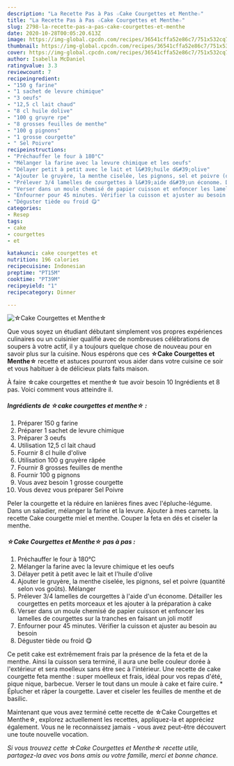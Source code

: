 ```yaml
---
description: "La Recette Pas à Pas ☆Cake Courgettes et Menthe☆"
title: "La Recette Pas à Pas ☆Cake Courgettes et Menthe☆"
slug: 2798-la-recette-pas-a-pas-cake-courgettes-et-menthe
date: 2020-10-28T00:05:20.613Z
image: https://img-global.cpcdn.com/recipes/36541cffa52e86c7/751x532cq70/☆cake-courgettes-et-menthe☆-photo-principale-de-la-recette.jpg
thumbnail: https://img-global.cpcdn.com/recipes/36541cffa52e86c7/751x532cq70/☆cake-courgettes-et-menthe☆-photo-principale-de-la-recette.jpg
cover: https://img-global.cpcdn.com/recipes/36541cffa52e86c7/751x532cq70/☆cake-courgettes-et-menthe☆-photo-principale-de-la-recette.jpg
author: Isabella McDaniel
ratingvalue: 3.3
reviewcount: 7
recipeingredient:
- "150 g farine"
- "1 sachet de levure chimique"
- "3 oeufs"
- "12,5 cl lait chaud"
- "8 cl huile dolive"
- "100 g gruyre rpe"
- "8 grosses feuilles de menthe"
- "100 g pignons"
- "1 grosse courgette"
- " Sel Poivre"
recipeinstructions:
- "Préchauffer le four à 180°C"
- "Mélanger la farine avec la levure chimique et les oeufs"
- "Délayer petit à petit avec le lait et l&#39;huile d&#39;olive"
- "Ajouter le gruyère, la menthe ciselée, les pignons, sel et poivre (quantité selon vos goûts). Mélanger"
- "Prélever 3/4 lamelles de courgettes à l&#39;aide d&#39;un économe. Détailler les courgettes en petits morceaux et les ajouter à la préparation à cake"
- "Verser dans un moule chemisé de papier cuisson et enfoncer les lamelles de courgettes sur la tranches en faisant un joli motif"
- "Enfourner pour 45 minutes. Vérifier la cuisson et ajuster au besoin au besoin"
- "Déguster tiède ou froid 😋"
categories:
- Resep
tags:
- cake
- courgettes
- et

katakunci: cake courgettes et 
nutrition: 196 calories
recipecuisine: Indonesian
preptime: "PT15M"
cooktime: "PT39M"
recipeyield: "1"
recipecategory: Dinner

---
```



![☆Cake Courgettes et Menthe☆](https://img-global.cpcdn.com/recipes/36541cffa52e86c7/751x532cq70/☆cake-courgettes-et-menthe☆-photo-principale-de-la-recette.jpg)

Que vous soyez un étudiant débutant simplement vos propres expériences culinaires ou un cuisinier qualifié avec de nombreuses célébrations de soupers à votre actif, il y a toujours quelque chose de nouveau pour en savoir plus sur la cuisine. Nous espérons que ces <strong> ☆Cake Courgettes et Menthe☆ </strong> recette et astuces pourront vous aider dans votre cuisine ce soir et vous habituer à de délicieux plats faits maison.

<!--inarticleads1-->

À faire ☆cake courgettes et menthe☆ tue avoir besoin 10 Ingrédients et 8 pas. Voici comment vous atteindre il.

##### Ingrédients de ☆cake courgettes et menthe☆ :

1. Préparer 150 g farine
1. Préparer 1 sachet de levure chimique
1. Préparer 3 oeufs
1. Utilisation 12,5 cl lait chaud
1. Fournir 8 cl huile d&#39;olive
1. Utilisation 100 g gruyère râpée
1. Fournir 8 grosses feuilles de menthe
1. Fournir 100 g pignons
1. Vous avez besoin 1 grosse courgette
1. Vous devez vous préparer  Sel Poivre


Peler la courgette et la réduire en lanières fines avec l&#39;épluche-légume. Dans un saladier, mélanger la farine et la levure. Ajouter à mes carnets. la recette Cake courgette miel et menthe. Couper la feta en dés et ciseler la menthe. 

<!--inarticleads2-->

##### ☆Cake Courgettes et Menthe☆ pas à pas :

1. Préchauffer le four à 180°C
1. Mélanger la farine avec la levure chimique et les oeufs
1. Délayer petit à petit avec le lait et l&#39;huile d&#39;olive
1. Ajouter le gruyère, la menthe ciselée, les pignons, sel et poivre (quantité selon vos goûts). Mélanger
1. Prélever 3/4 lamelles de courgettes à l&#39;aide d&#39;un économe. Détailler les courgettes en petits morceaux et les ajouter à la préparation à cake
1. Verser dans un moule chemisé de papier cuisson et enfoncer les lamelles de courgettes sur la tranches en faisant un joli motif
1. Enfourner pour 45 minutes. Vérifier la cuisson et ajuster au besoin au besoin
1. Déguster tiède ou froid 😋


Ce petit cake est extrêmement frais par la présence de la feta et de la menthe. Ainsi la cuisson sera terminé, il aura une belle couleur dorée à l&#39;extérieur et sera moelleux sans être sec à l&#39;intérieur. Une recette de cake courgette feta menthe : super moelleux et frais, idéal pour vos repas d&#39;été, pique nique, barbecue. Verser le tout dans un moule à cake et faire cuire. * Éplucher et râper la courgette. Laver et ciseler les feuilles de menthe et de basilic. 

<!--inarticleads1-->

<p>
Maintenant que vous avez terminé cette recette de ☆Cake Courgettes et Menthe☆, explorez actuellement les recettes, appliquez-la et appréciez également. Vous ne le reconnaissez jamais - vous avez peut-être découvert une toute nouvelle vocation.
</p>

<p>
<i>Si vous trouvez cette ☆Cake Courgettes et Menthe☆ recette utile, partagez-la avec vos bons amis ou votre famille, merci et bonne chance.</i>
</p>
